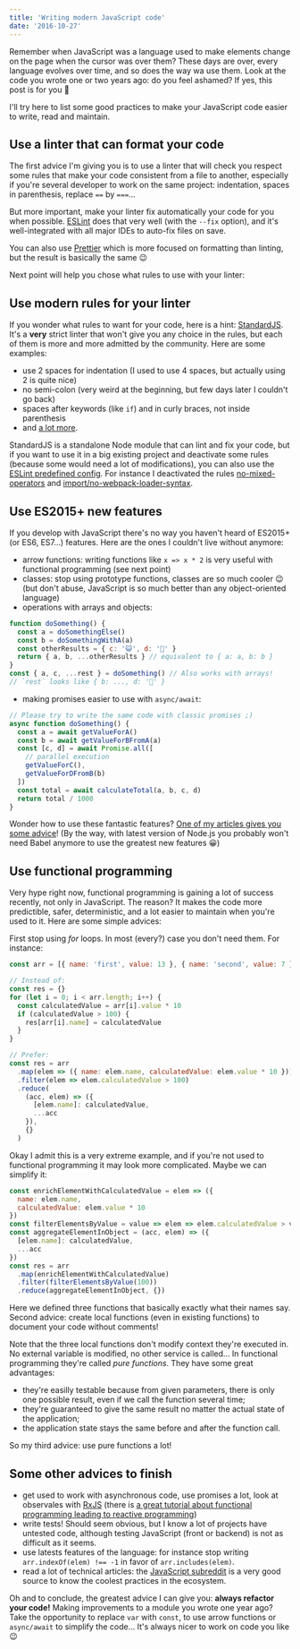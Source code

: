 ```yaml
---
title: 'Writing modern JavaScript code'
date: '2016-10-27'
---
```


Remember when JavaScript was a language used to make elements change on the page when the cursor was over them? These days are over, every language evolves over time, and so does the way wa use them. Look at the code you wrote one or two years ago: do you feel ashamed? If yes, this post is for you 🙂

I'll try here to list some good practices to make your JavaScript code easier to write, read and maintain.

<!--readmore-->

## Use a linter that can format your code

The first advice I'm giving you is to use a linter that will check you respect some rules that make your code consistent from a file to another, especially if you're several developer to work on the same project: indentation, spaces in parenthesis, replace `==` by `===`…

But more important, make your linter fix automatically your code for you when possible. [ESLint](http://eslint.org/) does that very well (with the `--fix` option), and it's well-integrated with all major IDEs to auto-fix files on save.

You can also use [Prettier](https://github.com/prettier/prettier) which is more focused on formatting than linting, but the result is basically the same 😉

Next point will help you chose what rules to use with your linter:

## Use modern rules for your linter

If you wonder what rules to want for your code, here is a hint: [StandardJS](https://standardjs.com/). It's a **very** strict linter that won't give you any choice in the rules, but each of them is more and more admitted by the community. Here are some examples:

- use 2 spaces for indentation (I used to use 4 spaces, but actually using 2 is quite nice)
- no semi-colon (very weird at the beginning, but few days later I couldn't go back)
- spaces after keywords (like `if`) and in curly braces, not inside parenthesis
- and [a lot more](https://standardjs.com/rules.html).

StandardJS is a standalone Node module that can lint and fix your code, but if you want to use it in a big existing project and deactivate some rules (because some would need a lot of modifications), you can also use the [ESLint predefined config](https://github.com/feross/eslint-config-standard). For instance I deactivated the rules [no-mixed-operators](http://eslint.org/docs/rules/no-mixed-operators) and [import/no-webpack-loader-syntax](https://github.com/benmosher/eslint-plugin-import/blob/master/docs/rules/no-webpack-loader-syntax.md).

## Use ES2015+ new features

If you develop with JavaScript there's no way you haven't heard of ES2015+ (or ES6, ES7…) features. Here are the ones I couldn't live without anymore:

- arrow functions: writing functions like `x => x * 2` is very useful with functional programming (see next point)
- classes: stop using prototype functions, classes are so much cooler 😉 (but don't abuse, JavaScript is so much better than any object-oriented language)
- operations with arrays and objects:

```js
function doSomething() {
  const a = doSomethingElse()
  const b = doSomethingWithA(a)
  const otherResults = { c: '😺', d: '🐶' }
  return { a, b, ...otherResults } // equivalent to { a: a, b: b }
}
const { a, c, ...rest } = doSomething() // Also works with arrays!
// `rest` looks like { b: ..., d: '🐶' }
```

- making promises easier to use with `async/await`:

```js
// Please try to write the same code with classic promises ;)
async function doSomething() {
  const a = await getValueForA()
  const b = await getValueForBFromA(a)
  const [c, d] = await Promise.all([
    // parallel execution
    getValueForC(),
    getValueForDFromB(b)
  ])
  const total = await calculateTotal(a, b, c, d)
  return total / 1000
}
```

Wonder how to use these fantastic features? [One of my articles gives you some advice](https://blog.castiel.me/posts/002-use-the-coolest-es6-features-everywhere.html)! (By the way, with latest version of Node.js you probably won't need Babel anymore to use the greatest new features 😀)

## Use functional programming

Very hype right now, functional programming is gaining a lot of success recently, not only in JavaScript. The reason? It makes the code more predictible, safer, deterministic, and a lot easier to maintain when you're used to it. Here are some simple advices:

First stop using _for_ loops. In most (every?) case you don't need them. For instance:

```js
const arr = [{ name: 'first', value: 13 }, { name: 'second', value: 7 }]

// Instead of:
const res = {}
for (let i = 0; i < arr.length; i++) {
  const calculatedValue = arr[i].value * 10
  if (calculatedValue > 100) {
    res[arr[i].name] = calculatedValue
  }
}

// Prefer:
const res = arr
  .map(elem => ({ name: elem.name, calculatedValue: elem.value * 10 }))
  .filter(elem => elem.calculatedValue > 100)
  .reduce(
    (acc, elem) => ({
      [elem.name]: calculatedValue,
      ...acc
    }),
    {}
  )
```

Okay I admit this is a very extreme example, and if you're not used to functional programming it may look more complicated. Maybe we can simplify it:

```js
const enrichElementWithCalculatedValue = elem => ({
  name: elem.name,
  calculatedValue: elem.value * 10
})
const filterElementsByValue = value => elem => elem.calculatedValue > value
const aggregateElementInObject = (acc, elem) => ({
  [elem.name]: calculatedValue,
  ...acc
})
const res = arr
  .map(enrichElementWithCalculatedValue)
  .filter(filterElementsByValue(100))
  .reduce(aggregateElementInObject, {})
```

Here we defined three functions that basically exactly what their names say. Second advice: create local functions (even in existing functions) to document your code without comments!

Note that the three local functions don't modify context they're executed in. No external variable is modified, no other service is called… In functional programming they're called _pure functions_. They have some great advantages:

- they're easilly testable because from given parameters, there is only one possible result, even if we call the function several time;
- they're guaranteed to give the same result no matter the actual state of the application;
- the application state stays the same before and after the function call.

So my third advice: use pure functions a lot!

## Some other advices to finish

- get used to work with asynchronous code, use promises a lot, look at observales with [RxJS](http://reactivex.io/rxjs/) (there is [a great tutorial about functional programming leading to reactive programming](http://reactivex.io/learnrx/))
- write tests! Should seem obvious, but I know a lot of projects have untested code, although testing JavaScript (front or backend) is not as difficult as it seems.
- use latests features of the language: for instance stop writing `arr.indexOf(elem) !== -1` in favor of `arr.includes(elem)`.
- read a lot of technical articles: the [JavaScript subreddit](https://www.reddit.com/r/javascript/) is a very good source to know the coolest practices in the ecosystem.

Oh and to conclude, the greatest advice I can give you: **always refactor your code!** Making improvements to a module you wrote one year ago? Take the opportunity to replace `var` with `const`, to use arrow functions or `async/await` to simplify the code… It's always nicer to work on code you like 😉
